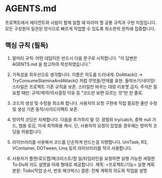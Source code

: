 # AGENTS.md

프로젝트에서 에이전트와 사람이 함께 일할 때 따라야 할 공통 규칙과 구현 지침입니다. 
모든 구성원이 일관된 방식으로 빠르게 작업할 수 있도록 최소한의 원칙에 집중합니다.

## 핵심 규칙 (필독)

1) 말머리 규칙: 어떤 대답이든 반드시 다음 문구로 시작합니다.
    "이 답변은 AGENTS.md 을 참고하여 작성하였습니다."

2) 가독성을 최우선으로 생각합니다.
    이름은 의도를 드러내게: DoAttack() → TryConsumeStaminaAndAttack() 처럼 무엇을/언제를 표현.
    들여쓰기/네이밍/스타일은 프로젝트 기존 규칙을 보존. 스타일만 바꾸는 대량 리포맷 금지.
    주석은 필요할 때만: 규약/제약/의사결정 이유 등 “코드만 보면 모르는 것”만 한 줄로.

3) 코드의 생성 및 수정을 최소화 합니다.
    사용자의 요청 구현에 직접 필요한 줄만 수정 및 생성
    기존 동작/사이드이펙트 보존.

4) 방어적 코딩은 자제합니다.
    다음을 추가하지 말 것: 광범위 try/catch, 중복 null 가드, 범용 로깅, 미세 최적화용 캐시.
    단, 사용자의 요청이 있었을 경우에는 방어적 코딩을 허용합니다.

5) 라이브러리를 사용해서 코드를 단순하게 만드는걸 지향합니다.
    UniTask, R3, VContainer, DOTween, Linq 등의 라이브러리를 적극 사용합니다.

6) 사용자가 플랜/로드맵/체크리스트/할 일/타임라인을 요청하면 실행 가능한 세밀한 To‑Do와 의도 설명을 아래 형태로 제공합니다.
    제목: <프로젝트/기능> 실행 계획
    본문: Todo(작업 순서, 번호·체크박스)
    결론: 전체 계획의 의도와 작업을 설명
